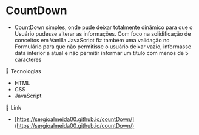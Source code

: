 # CountDown

- CountDown simples, onde pude deixar totalmente dinâmico para que o Usuário pudesse alterar as informações. Com foco na solidificação de conceitos em Vanilla JavaScript fiz também uma validação no Formulário para que não permitisse o usuário deixar vazio, informasse data inferior a atual e não permitir informar um titulo com menos de 5 caracteres

📌 Tecnologias 

- HTML
- CSS
- JavaScript

🔗 Link

- [https://sergioalmeida00.github.io/countDown/](https://sergioalmeida00.github.io/countDown/)


